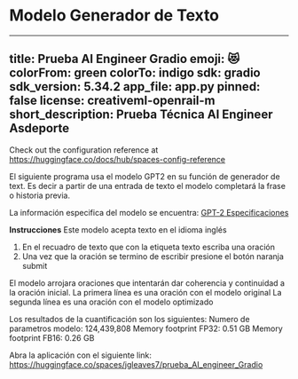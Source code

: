 # Modelo Generador de Texto
---
title: Prueba AI Engineer Gradio
emoji: 😻
colorFrom: green
colorTo: indigo
sdk: gradio
sdk_version: 5.34.2
app_file: app.py
pinned: false
license: creativeml-openrail-m
short_description: Prueba Técnica AI Engineer Asdeporte
---

Check out the configuration reference at https://huggingface.co/docs/hub/spaces-config-reference

El siguiente programa usa el modelo GPT2 en su función de generador de text. Es decir a partir de una entrada de texto el modelo completará la frase o historia previa.

La información especifica del modelo se encuentra: 
[GPT-2 Especificaciones](https://huggingface.co/docs/transformers/model_doc/gpt2?usage=AutoModel#gpt-2)

**Instrucciones**
Este modelo acepta texto en el idioma inglés
1. En el recuadro de texto que con la etiqueta texto escriba una oración
2. Una vez que la oración se termino de escribir presione el botón naranja submit

El modelo arrojara oraciones que intentarán dar coherencia y continuidad a la oración inicial. 
La primera línea es una oración con el modelo original
La segunda línea es una oración con el modelo optimizado

Los resultados de la cuantificación son los siguientes:
Numero de parametros modelo: 124,439,808
Memory footprint FP32: 0.51 GB
Memory footprint FB16: 0.26 GB

Abra la aplicación con el siguiente link:
https://huggingface.co/spaces/jgleaves7/prueba_AI_engineer_Gradio
